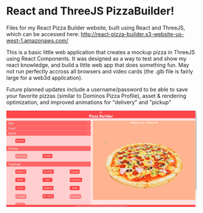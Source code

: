 # React and ThreeJS PizzaBuilder!
Files for my React Pizza Builder website, built using React and ThreeJS, which can be accessed here: http://react-pizza-builder.s3-website-us-west-1.amazonaws.com/

This is a basic little web application that creates a mockup pizza in ThreeJS using React Components. It was designed as a way to test and show my react knowledge, and build a little web app that does something fun.
May not run perfectly accross all browsers and video cards (the .glb file is fairly large for a web3d application).

Future planned updates include a username/password to be able to save your favorite pizzas (similar to Dominos Pizza Profile), asset & rendering optimization, and improved animations for "delivery" and "pickup"


![Screenshot from the builder](/screenshot.png?raw=true "React Pizza Builder")

